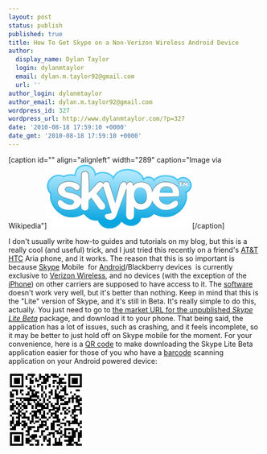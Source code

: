 ```yaml
---
layout: post
status: publish
published: true
title: How To Get Skype on a Non-Verizon Wireless Android Device
author:
  display_name: Dylan Taylor
  login: dylanmtaylor
  email: dylan.m.taylor92@gmail.com
  url: ''
author_login: dylanmtaylor
author_email: dylan.m.taylor92@gmail.com
wordpress_id: 327
wordpress_url: http://www.dylanmtaylor.com/?p=327
date: '2010-08-18 17:59:10 +0000'
date_gmt: '2010-08-18 17:59:10 +0000'
---
```

<div class="zemanta-img">
<p>[caption id="" align="alignleft" width="289" caption="Image via Wikipedia"]<a href="http://en.wikipedia.org/wiki/File:Skype_logo2.svg"><img title="Skype Technologies S.A. logo" src="/images/blog/2010/11/289px-Skype_logo2.svg_.png" alt="Skype Technologies S.A. logo" width="289" height="128" /></a>[/caption]</p>
</div>
<p>I don't usually write how-to guides and tutorials on my blog, but this is a really cool (and useful) trick, and I just tried this recently on a friend's <a class="zem_slink" title="AT&amp;T" rel="homepage" href="http://www.att.com">AT&amp;T</a> <a class="zem_slink" title="HTC" rel="homepage" href="http://www.htc.com">HTC</a> Aria phone, and it works. The reason that this is so important is because <a class="zem_slink" title="Skype" rel="homepage" href="http://skype.com">Skype</a> Mobile  for <a class="zem_slink" title="Android" rel="homepage" href="http://code.google.com/android/">Android</a>/Blackberry devices  is currently exclusive to <a class="zem_slink" title="Verizon Wireless" rel="homepage" href="http://www.verizonwireless.com">Verizon Wireless</a>, and no devices (with the exception of the <a class="zem_slink" title="iPhone" rel="homepage" href="http://www.cnet.com/apple-iphone.html">iPhone</a>) on other carriers are supposed to have access to it. The <a class="zem_slink" title="Computer software" rel="wikipedia" href="http://en.wikipedia.org/wiki/Computer_software">software</a> doesn't work very well, but it's better than nothing.  Keep in mind that this is the "Lite" version of Skype, and it's still in Beta. It's really simple to do this, actually. You just need to go to <a href="http://market.android.com/details?id=com.skype.android.lite">the market URL for the unpublished <em>Skype Lite Beta</em></a> package, and download it to your phone. That being said, the application has a lot of issues, such as crashing, and it feels incomplete, so it may be better to just hold off on Skype mobile for the moment. For your convenience, here is a <a class="zem_slink" title="QR Code" rel="wikipedia" href="http://en.wikipedia.org/wiki/QR_Code">QR code</a> to make downloading the Skype Lite Beta application easier for those of you who have a <a class="zem_slink" title="Barcode" rel="wikipedia" href="http://en.wikipedia.org/wiki/Barcode">barcode</a> scanning application on your Android powered device:</p>
<p><a href="/images/blog/2011/06/skype-lite-qrcode.png"><img title="Skype Lite Android Market QR Code" src="/images/blog/2010/11/skype-lite-qrcode.png" alt="" width="150" height="150" /></a></p>
